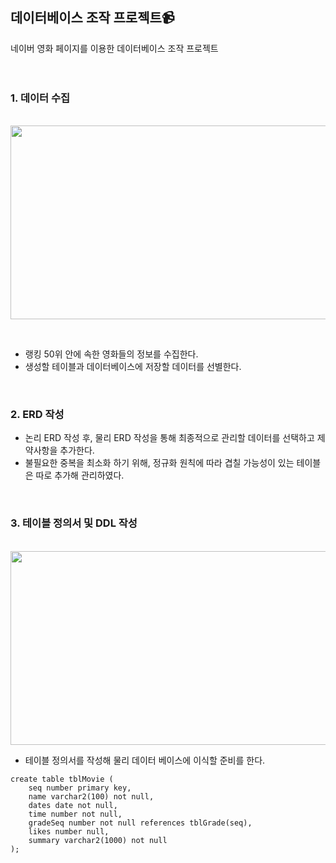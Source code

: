 ## 데이터베이스 조작 프로젝트:video_camera:
네이버 영화 페이지를 이용한 데이터베이스 조작 프로젝트 <br><br><br>

### 1. 데이터 수집

<br><img src="https://user-images.githubusercontent.com/111429706/185992352-20450b28-fcac-435b-93cd-7b9a8878d824.png" width="600" height="310"/>

<br>
 
+ 랭킹 50위 안에 속한 영화들의 정보를 수집한다.
+ 생성할 테이블과 데이터베이스에 저장할 데이터를 선별한다.

<br>
 
### 2. ERD 작성

+ 논리 ERD 작성 후, 물리 ERD 작성을 통해 최종적으로 관리할 데이터를 선택하고 제약사항을 추가한다.
+ 불필요한 중복을 최소화 하기 위해, 정규화 원칙에 따라 겹칠 가능성이 있는 테이블은 따로 추가해 관리하였다.

<br>
 
### 3. 테이블 정의서 및 DDL 작성
<br><img src="https://user-images.githubusercontent.com/111429706/185996776-66672996-f873-43b6-8d60-94e358c0a3eb.png" width="580" height="310"/>

+ 테이블 정의서를 작성해 물리 데이터 베이스에 이식할 준비를 한다.

```
create table tblMovie (
    seq number primary key,
    name varchar2(100) not null,
    dates date not null,
    time number not null,
    gradeSeq number not null references tblGrade(seq),
    likes number null,
    summary varchar2(1000) not null
);
```



